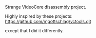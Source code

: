 Strange VideoCore disassembly project.

Highly inspired by these projects:
  https://github.com/mgottschlag/vctools.git

except that I did it differently.
